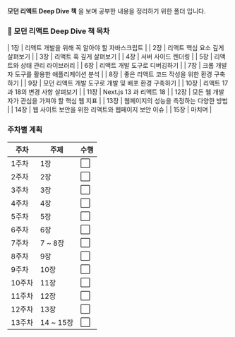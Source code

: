 **모던 리액트 Deep Dive 책** 을 보며 공부한 내용을 정리하기 위한 폴더 입니다.

### 📖 모던 리액트 Deep Dive 책 목차

| 1장 | 리액트 개발을 위해 꼭 알아야 할 자바스크립트 |
| 2장 | 리액트 핵심 요소 깊게 살펴보기 |
| 3장 | 리액트 훅 깊게 살펴보기 |
| 4장 | 서버 사이드 렌더링 |
| 5장 | 리액트와 상태 관리 라이브러리 |
| 6장 | 리액트 개발 도구로 디버깅하기 |
| 7장 | 크롬 개발자 도구를 활용한 애플리케이션 분석 |
| 8장 | 좋은 리액트 코드 작성을 위한 환경 구축하기 |
| 9장 | 모던 리액트 개발 도구로 개발 및 배포 환경 구축하기 |
| 10장 | 리액트 17과 18의 변경 사항 살펴보기 |
| 11장 | Next.js 13 과 리액트 18 |
| 12장 | 모든 웹 개발자가 관심을 가져야 할 핵심 웹 지표 |
| 13장 | 웹페이지의 성능을 측정하는 다양한 방법 |
| 14장 | 웹 사이트 보안을 위한 리액트와 웹페이지 보안 이슈 |
| 15장 | 마치며 |

### 주차별 계획

| 주차   | 주제      | 수행 |
| ------ | --------- | ---- |
| 1주차  | 1장       | ⬜️  |
| 2주차  | 2장       | ⬜️  |
| 3주차  | 3장       | ⬜️  |
| 4주차  | 4장       | ⬜️  |
| 5주차  | 5장       | ⬜️  |
| 6주차  | 6장       | ⬜️  |
| 7주차  | 7 ~ 8장   | ⬜️  |
| 8주차  | 9장       | ⬜️  |
| 9주차  | 10장      | ⬜️  |
| 10주차 | 11장      | ⬜️  |
| 11주차 | 12장      | ⬜️  |
| 12주차 | 13장      | ⬜️  |
| 13주차 | 14 ~ 15장 | ⬜️  |
